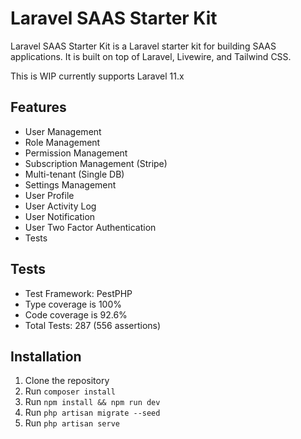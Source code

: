 # Laravel SAAS Starter Kit

Laravel SAAS Starter Kit is a Laravel starter kit for building SAAS applications. It is built on top of Laravel, Livewire, and Tailwind CSS.

This is WIP currently supports Laravel 11.x

## Features

- User Management
- Role Management
- Permission Management
- Subscription Management (Stripe)
- Multi-tenant (Single DB)
- Settings Management
- User Profile
- User Activity Log
- User Notification
- User Two Factor Authentication
- Tests

## Tests

- Test Framework: PestPHP
- Type coverage is 100%
- Code coverage is 92.6%
- Total Tests: 287 (556 assertions)

## Installation

1. Clone the repository
2. Run `composer install`
3. Run `npm install && npm run dev`
4. Run `php artisan migrate --seed`
5. Run `php artisan serve`
